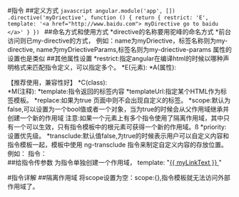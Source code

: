 #指令##定义方式    ```javascript    angular.module('app', [])        .directive('myDriective', function () {            return {                restrict: 'E',                template: '<a href="http://www.baidu.com"> myDirective go to baidu </a>'            }        })    ```##命名方式和使用方式    *directive的名称要用驼峰的命名方式    *前台访问则已my-directive的方式，        例如：name为myDriective，标签名称则为my-directive,             name为myDriectiveParams,标签名则为my-driective-params        属性的设置也是类似##其他属性设置    *restrict:指定angular在编译html的时候以哪种声明格式来匹配指令定义，可以指定多个。        *E(元素):<my-directive>        *A(属性):<div my-directive>   【推荐使用，兼容性好】        *C(class):<div class="my-directive">        *M(注释):<!--directive:my-directive-->    *template:指令返回的标签内容		*templateUrl:指定某个HTML作为标签模板。    *replace:如果为true 页面中则不会出现自定义的标签<my-directive>。		*scope:默认为false,可以设置为一个bool值或者一个对象，当为true的时候会从父作用域继承并创建一个新的作用域					 注意:如果一个元素上有多个指令使用了隔离作用域，其中只有一个可以生效，只有指令模板中的根元素可获得一个新的作用域。ß     *priority:设置优先级。     *transclude:默认值false,为true的时候表示用户可以自定义内容和指令模板一起，模板中使用 ng-transclude 指令来制定自定义内容的存放位置。        例如：            指令：                <div class="content" ng-transclude>                <!-- 用户自定义内容。-->                </div>##给指令传参数    为指令单独创建一个作用域，    template: "<a href="{{ myUrl }}">{{ myLinkText }} </a>"#指令详解    ##隔离作用域        将scope设置为空：scope:{},指令模板就无法访问外部作用域了。